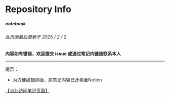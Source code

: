 # Repository Info

##### *notebook*
###### 此页面最后更新于 2025 / 2 / 2
**内容如有错误，欢迎提交 issue 或通过笔记内链接联系本人**

---

提示：
* 为方便编辑排版，原笔记内容已迁移至Notion

[【点此访问笔记页面】](https://uednd.notion.site/notebook-17ec8552f83b8056a1c4dda1dfa257ab)
